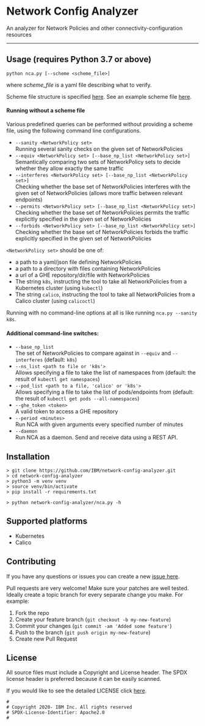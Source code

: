 # Network Config Analyzer
An analyzer for Network Policies and other connectivity-configuration resources

---

## Usage (requires Python 3.7 or above)
`python nca.py [--scheme <scheme_file>]`

where *scheme_file* is a yaml file describing what to verify.

Scheme file structure is specified [here](docs/SchemeFileFormat.md).
See an example scheme file [here](tests/example_policies/testcase1/testcase1-scheme.yaml).

#### Running without a scheme file
Various predefined queries can be performed without providing a scheme file, using the following command line configurations.
- `--sanity <NetworkPolicy set>` \
Running several sanity checks on the given set of NetworkPolicies
- `--equiv <NetworkPolicy set> [--base_np_list <NetworkPolicy set>]`\
Semantically comparing two sets of NetworkPolicy sets to decide whether they allow exactly the same traffic
- `--interferes <NetworkPolicy set> [--base_np_list <NetworkPolicy set>]`\
Checking whether the base set of NetworkPolicies interferes with the given set of NetworkPolicies
(allows more traffic between relevant endpoints)
- `--permits <NetworkPolicy set> [--base_np_list <NetworkPolicy set>]`\
Checking whether the base set of NetworkPolicies permits the traffic explicitly specified in the given set of NetworkPolicies
- `--forbids <NetworkPolicy set> [--base_np_list <NetworkPolicy set>]`\
Checking whether the base set of NetworkPolicies forbids the traffic explicitly specified in the given set of NetworkPolicies

`<NetworkPolicy set>` should be one of:
- a path to a yaml/json file defining NetworkPolicies
- a path to a directory with files containing NetworkPolicies
- a url of a GHE repository/dir/file with NetworkPolicies
- The string `k8s`, instructing the tool to take all NetworkPolicies from a Kubernetes cluster (using `kubectl`)
- The string `calico`, instructing the tool to take all NetworkPolicies from a Calico cluster (using `calicoctl`)

Running with no command-line options at all is like running `nca.py --sanity k8s`.

#### Additional command-line switches:
- `--base_np_list`\
The set of NetworkPolicies to compare against in `--equiv` and `--interferes` (default: `k8s`)
- `--ns_list <path to file or 'k8s'>`\
Allows specifying a file to take the list of namespaces from (default: the result of `kubectl get namespaces`)
- `--pod_list <path to a file, 'calico' or 'k8s'>`\
Allows specifying a file to take the list of pods/endpoints from (default: the result of `kubectl get pods --all-namespaces`)
- `--ghe_token <token>`\
A valid token to access a GHE repository
- `--period <minutes>`\
Run NCA with given arguments every specified number of minutes
- `--daemon`\
Run NCA as a daemon. Send and receive data using a REST API.

## Installation
```commandline
> git clone https://github.com/IBM/network-config-analyzer.git
> cd network-config-analyzer
> python3 -m venv venv
> source venv/bin/activate
> pip install -r requirements.txt

> python network-config-analyzer/nca.py -h
```

## Supported platforms
* Kubernetes
* Calico

## Contributing

If you have any questions or issues you can create a new [issue here][issues].

Pull requests are very welcome! Make sure your patches are well tested.
Ideally create a topic branch for every separate change you make. For
example:

1. Fork the repo
2. Create your feature branch (`git checkout -b my-new-feature`)
3. Commit your changes (`git commit -am 'Added some feature'`)
4. Push to the branch (`git push origin my-new-feature`)
5. Create new Pull Request

## License

All source files must include a Copyright and License header. The SPDX license header is 
preferred because it can be easily scanned.

If you would like to see the detailed LICENSE click [here](LICENSE).

```text
#
# Copyright 2020- IBM Inc. All rights reserved
# SPDX-License-Identifier: Apache2.0
#
```

[issues]: https://github.com/IBM/network-config-analyzer/issues/new/choose
